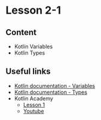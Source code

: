 # Lesson 2-1
## Content
- Kotlin Variables
- Kotlin Types

## Useful links
- [Kotlin documentation - Variables](https://kotlinlang.org/docs/basic-syntax.html#variables)
- [Kotlin documentation - Types](https://kotlinlang.org/docs/basic-types.html)
- Kotlin Academy 
  - [Lesson 1](https://github.com/Concur-AppPort-Academy/kotlin-academy-2020/tree/master/01)
  - [Youtube](https://youtube.com/playlist?list=PLRyGmMFK5vHMtKM-noYles5VtiaYYKfTF)


 
